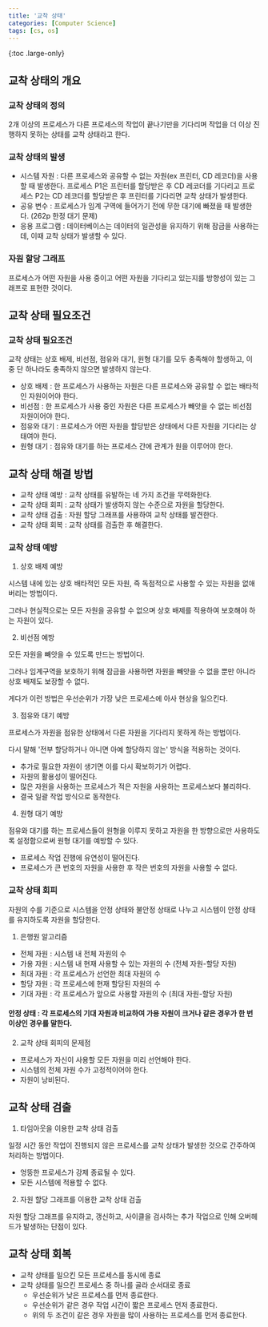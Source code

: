 ```yaml
---
title: '교착 상태'
categories: [Computer Science]
tags: [cs, os]
---
```


{:toc .large-only}

## 교착 상태의 개요

### 교착 상태의 정의

2개 이상의 프로세스가 다른 프로세스의 작업이 끝나기만을 기다리며 작업을 더 이상 진행하지 못하는 상태를 교착 상태라고 한다.

### 교착 상태의 발생

- 시스템 자원 : 다른 프로세스와 공유할 수 없는 자원(ex 프린터, CD 레코더)을 사용할 때 발생한다. 프로세스 P1은 프린터를 할당받은 후 CD 레코더를 기다리고 프로세스 P2는 CD 레코더를 할당받은 후 프린터를 기다리면 교착 상태가 발생한다.
- 공유 변수 : 프로세스가 임계 구역에 들어가기 전에 무한 대기에 빠졌을 때 발생한다. (262p 한정 대기 문제)
- 응용 프로그램 : 데이터베이스는 데이터의 일관성을 유지하기 위해 잠금을 사용하는데, 이때 교착 상태가 발생할 수 있다.

### 자원 할당 그래프

프로세스가 어떤 자원을 사용 중이고 어떤 자원을 기다리고 있는지를 방향성이 있는 그래프로 표현한 것이다.

## 교착 상태 필요조건

### 교착 상태 필요조건

교착 상태는 상호 배제, 비선점, 점유와 대기, 원형 대기를 모두 충족해야 할생하고, 이 중 단 하나라도 충족하지 않으면 발생하지 않는다.

- 상호 배제 : 한 프로세스가 사용하는 자원은 다른 프로세스와 공유할 수 없는 배타적인 자원이어야 한다.
- 비선점 : 한 프로세스가 사용 중인 자원은 다른 프로세스가 빼앗을 수 없는 비선점 자원이어야 한다.
- 점유와 대기 : 프로세스가 어떤 자원을 할당받은 상태에서 다른 자원을 기다리는 상태여야 한다.
- 원형 대기 : 점유와 대기를 하는 프로세스 간에 관계가 원을 이루어야 한다.

## 교착 상태 해결 방법

- 교착 상태 예방 : 교착 상태를 유발하는 네 가지 조건을 무력화한다.
- 교착 상태 회피 : 교착 상태가 발생하지 않는 수준으로 자원을 할당한다.
- 교착 상태 검출 : 자원 할당 그래프를 사용하여 교착 상태를 발견한다.
- 교착 상태 회복 : 교착 상태를 검출한 후 해결한다.

### 교착 상태 예방

1. 상호 배제 예방

시스템 내에 있는 상호 배타적인 모든 자원, 즉 독점적으로 사용할 수 있는 자원을 없애버리는 방법이다.

그러나 현실적으로는 모든 자원을 공유할 수 없으며 상호 배제를 적용하여 보호해야 하는 자원이 있다.

2. 비선점 예방

모든 자원을 빼앗을 수 있도록 만드는 방법이다.

그러나 임계구역을 보호하기 위해 잠금을 사용하면 자원을 빼앗을 수 없을 뿐만 아니라 상호 배제도 보장할 수 없다.

게다가 이런 방법은 우선순위가 가장 낮은 프로세스에 아사 현상을 일으킨다.

3. 점유와 대기 예방

프로세스가 자원을 점유한 상태에서 다른 자원을 기다리지 못하게 하는 방법이다.

다시 말해 '전부 할당하거나 아니면 아예 할당하지 않는' 방식을 적용하는 것이다.

- 추가로 필요한 자원이 생기면 이를 다시 확보하기가 어렵다.
- 자원의 활용성이 떨어진다.
- 많은 자원을 사용하는 프로세스가 적은 자원을 사용하는 프로세스보다 불리하다.
- 결국 일괄 작업 방식으로 동작한다.

4. 원형 대기 예방

점유와 대기를 하는 프로세스들이 원형을 이루지 못하고 자원을 한 방향으로만 사용하도록 설정함으로써 원형 대기를 예방할 수 있다.

- 프로세스 작업 진행에 유연성이 떨어진다.
- 프로세스가 큰 번호의 자원을 사용한 후 작은 번호의 자원을 사용할 수 없다.

### 교착 상태 회피

자원의 수를 기준으로 시스템을 안정 상태와 불안정 상태로 나누고 시스템이 안정 상태를 유지하도록 자원을 할당한다.

1. 은행원 알고리즘

- 전체 자원 : 시스템 내 전체 자원의 수
- 가용 자원 : 시스템 내 현재 사용할 수 있는 자원의 수 (전체 자원-할당 자원)
- 최대 자원 : 각 프로세스가 선언한 최대 자원의 수
- 할당 자원 : 각 프로세스에 현재 할당된 자원의 수
- 기대 자원 : 각 프로세스가 앞으로 사용할 자원의 수 (최대 자원-할당 자원)

#### 안정 상태 : 각 프로세스의 기대 자원과 비교하여 가용 자원이 크거나 같은 경우가 한 번 이상인 경우를 말한다.

2. 교착 상태 회피의 문제점

- 프로세스가 자신이 사용할 모든 자원을 미리 선언해야 한다.
- 시스템의 전체 자원 수가 고정적이어야 한다.
- 자원이 낭비된다.

## 교착 상태 검출

1. 타임아웃을 이용한 교착 상태 검출

일정 시간 동안 작업이 진행되지 않은 프로세스를 교착 상태가 발생한 것으로 간주하여 처리하는 방법이다.

- 엉뚱한 프로세스가 강제 종료될 수 있다.
- 모든 시스템에 적용할 수 없다.

2. 자원 할당 그래프를 이용한 교착 상태 검출

자원 할당 그래프를 유지하고, 갱신하고, 사이클을 검사하는 추가 작업으로 인해 오버헤드가 발생하는 단점이 있다.

## 교착 상태 회복

- 교착 상태를 일으킨 모든 프로세스를 동시에 종료
- 교착 상태를 일으킨 프로세스 중 하나를 골라 순서대로 종료
  - 우선순위가 낮은 프로세스를 먼저 종료한다.
  - 우선순위가 같은 경우 작업 시간이 짧은 프로세스 먼저 종료한다.
  - 위의 두 조건이 같은 경우 자원을 많이 사용하는 프로세스를 먼저 종료한다.
